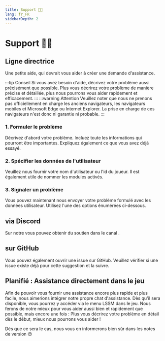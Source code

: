 ```yaml
---
title: Support 👨‍💻
lang: fr_FR
sidebarDepth: 2
---
```


# Support 👨‍💻

## Ligne directrice
Une petite aide, qui devrait vous aider à créer une demande d'assistance.

:::tip Conseil
Si vous avez besoin d'aide, décrivez votre problème aussi précisément que possible. Plus vous décrirez votre problème de manière précise et détaillée, plus nous pourrons vous aider rapidement et efficacement.
:::
:::warning Attention
Veuillez noter que nous ne prenons pas officiellement en charge les anciens navigateurs, les navigateurs mobiles et Microsoft Edge ou Internet Explorer. La prise en charge de ces navigateurs n'est donc ni garantie ni probable.
:::

### 1. Formuler le problème
Décrivez d'abord votre problème. Incluez toute les informations qui pourront être importantes. Expliquez également ce que vous avez déjà essayé.

### 2. Spécifier les données de l'utilisateur
Veuillez nous fournir votre nom d'utilisateur ou l'id du joueur. Il est également utile de nommer les modules activés.

### 3. Signaler un problème
Vous pouvez maintenant nous envoyer votre problème formulé avec les données utilisateur. Utilisez l'une des options énumérées ci-dessous.

## via Discord
Sur notre <discord/> vous pouvez obtenir du soutien dans le canal <discord-channel channel="lssm-help"/>.

## sur GitHub
Vous pouvez également ouvrir une issue sur <a :href="$theme.variables.github + '/issues'" target="_blank">GitHub</a>. Veuillez vérifier si une issue existe déjà pour cette suggestion et la suivre.

## Planifié : Assistance directement dans le jeu
Afin de pouvoir vous fournir une assistance encore plus rapide et plus facile, nous aimerions intégrer notre propre chat d'assistance. Dès qu'il sera disponible, vous pourrez y accéder via le menu LSSM dans le jeu. Nous ferons de notre mieux pour vous aider aussi bien et rapidement que possible, mais encore une fois : Plus vous décrirez votre problème en détail dès le début, mieux nous pourrons vous aider !

Dès que ce sera le cas, nous vous en informerons bien sûr dans les notes de version :wink:

<!-- ==START_FOOTER== Do NOT edit anything below this line! Any edits will be removed as content is auto generated! -->
[lssm.status]: https://status.lss-manager.de/
[lssm.discord]: https://discord.gg/RcTNjpB
[lssm.userscript]: https://v4.lss-manager.de/lssm-v4.user.js
[lssm.donations]: https://donate.lss-manager.de/
[docs]: https://docs.lss-manager.de/
[docs.apps]: /fr_FR/apps.md
[docs.appstore]: /fr_FR/appstore.md
[docs.bugs]: /fr_FR/bugs.md
[docs.error_report]: /fr_FR/error_report.md
[docs.faq]: /fr_FR/faq.md
[docs.metadata]: /fr_FR/metadata.md
[docs.other]: /fr_FR/other.md
[docs.settings]: /fr_FR/settings.md
[docs.suggestions]: /fr_FR/suggestions.md
[docs.support]: /fr_FR/support.md
[games.self]: https://operateur112.fr
[tampermonkey]: https://tampermonkey.net/
[github]: https://github.com/LSS-Manager/LSSM-V.4
[github.issues]: https://github.com/LSS-Manager/LSSM-V.4/issues
[github.issues.open]: https://github.com/LSS-Manager/LSSM-V.4/issues?q=is%3Aissue+is%3Aopen+label%3Abug